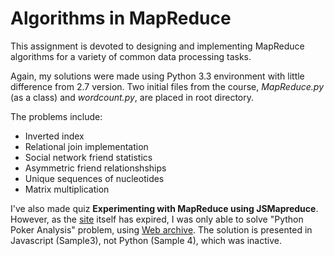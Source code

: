 # Algorithms in MapReduce

This assignment is devoted to designing and implementing MapReduce algorithms for a variety of common data processing tasks.

Again, my solutions were made using Python 3.3 environment with little difference from 2.7 version. Two initial files from the course, *MapReduce.py* (as a class) and *wordcount.py*, are placed in root directory.

The problems include:

* Inverted index
* Relational join implementation
* Social network friend statistics
* Asymmetric friend relationshships
* Unique sequences of nucleotides
* Matrix multiplication

I've also made quiz __Experimenting with MapReduce using JSMapreduce__. However, as the [site](http://jsmapreduce.com/) itself has expired, I was only able to solve "Python Poker Analysis" problem, using [Web archive](https://web.archive.org "Web archive"). The solution is presented in Javascript (Sample3), not Python (Sample 4), which was inactive.